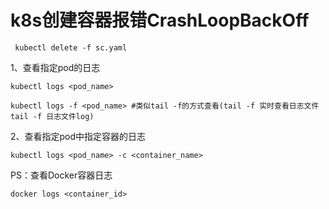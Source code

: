 # k8s创建容器报错CrashLoopBackOff



```
 kubectl delete -f sc.yaml
```

  1、查看指定pod的日志

```
kubectl logs <pod_name>

kubectl logs -f <pod_name> #类似tail -f的方式查看(tail -f 实时查看日志文件 tail -f 日志文件log)
```

2、查看指定pod中指定容器的日志

```
kubectl logs <pod_name> -c <container_name>
```

PS：查看Docker容器日志

```
docker logs <container_id>
```

